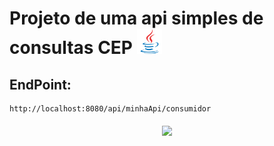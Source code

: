 # Projeto de uma api simples de consultas CEP <img src="https://raw.githubusercontent.com/devicons/devicon/master/icons/java/java-original.svg" alt="java" width="40" height="40"/> </a></h1>

## EndPoint:
  
 ~~~
 http://localhost:8080/api/minhaApi/consumidor
 ~~~

<h4 align="center"> 
	<img src="http://img.shields.io/static/v1?label=STATUS&message=DESENVOLVIMENTO%20FINALIZADO&color=RED&style=for-the-badge"/>
</h4>
